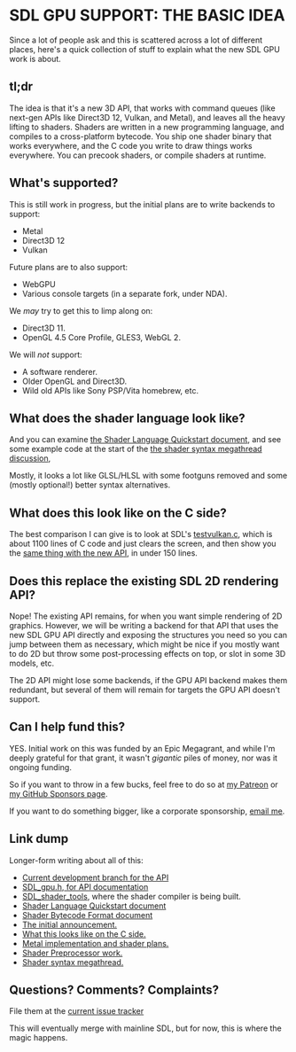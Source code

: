 
# SDL GPU SUPPORT: THE BASIC IDEA

Since a lot of people ask and this is scattered across a lot of different
places, here's a quick collection of stuff to explain what the new SDL GPU
work is about.

## tl;dr

The idea is that it's a new 3D API, that works with command queues (like
next-gen APIs like Direct3D 12, Vulkan, and Metal), and leaves all the heavy
lifting to shaders. Shaders are written in a new programming language, and
compiles to a cross-platform bytecode. You ship one shader binary that works
everywhere, and the C code you write to draw things works everywhere.
You can precook shaders, or compile shaders at runtime.

## What's supported?

This is still work in progress, but the initial plans are to write backends
to support:

- Metal
- Direct3D 12
- Vulkan

Future plans are to also support:

- WebGPU
- Various console targets (in a separate fork, under NDA).

We _may_ try to get this to limp along on:

- Direct3D 11.
- OpenGL 4.5 Core Profile, GLES3, WebGL 2.

We will _not_ support:

- A software renderer.
- Older OpenGL and Direct3D.
- Wild old APIs like Sony PSP/Vita homebrew, etc.


## What does the shader language look like?

And you can examine [the Shader Language Quickstart document](README-shader-language-quickstart.md), and see some
example code at the start of the [the shader syntax megathread discussion](https://github.com/icculus/SDL_shader_tools/issues/3),

Mostly, it looks a lot like GLSL/HLSL with some footguns removed and some
(mostly optional!) better syntax alternatives.


## What does this look like on the C side?

The best comparison I can give is to look at SDL's [testvulkan.c](https://github.com/icculus/SDL/blob/gpu-api/test/testvulkan.c),
which is about 1100 lines of C code and just clears the screen, and then
show you the [same thing with the new API](https://github.com/icculus/SDL/blob/gpu-api/test/testgpu_simple_clear.c),
in under 150 lines.


## Does this replace the existing SDL 2D rendering API?

Nope! The existing API remains, for when you want simple rendering of 2D
graphics. However, we will be writing a backend for that API that uses the
new SDL GPU API directly and exposing the structures you need so you can
jump between them as necessary, which might be nice if you mostly want to
do 2D but throw some post-processing effects on top, or slot in some 3D
models, etc.

The 2D API might lose some backends, if the GPU API backend makes them
redundant, but several of them will remain for targets the GPU API doesn't
support.


## Can I help fund this?

YES. Initial work on this was funded by an Epic Megagrant, and while I'm
deeply grateful for that grant, it wasn't _gigantic_ piles of money, nor
was it ongoing funding.

So if you want to throw in a few bucks, feel free to do so at
[my Patreon](https://patreon.com/icculus) or
[my GitHub Sponsors page](https://github.com/sponsors/icculus).

If you want to do something bigger, like a corporate sponsorship,
[email me](mailto:icculus@icculus.org).


## Link dump

Longer-form writing about all of this:

- [Current development branch for the API](https://github.com/icculus/SDL/tree/gpu-api)
- [SDL_gpu.h, for API documentation](https://github.com/icculus/SDL/blob/gpu-api/include/SDL_gpu.h)
- [SDL_shader_tools](https://github.com/icculus/SDL_shader_tools), where the shader compiler is being built.
- [Shader Language Quickstart document](README-shader-language-quickstart.md)
- [Shader Bytecode Format document](README-bytecode-format.md)
- [The initial announcement.](https://www.patreon.com/posts/new-project-top-58563886)
- [What this looks like on the C side.](https://www.patreon.com/posts/sdl-gpu-update-65960741)
- [Metal implementation and shader plans.](https://www.patreon.com/posts/sdl-gpu-apple-66552682)
- [Shader Preprocessor work.](https://www.patreon.com/posts/sdl-gpu-and-67437415)
- [Shader syntax megathread.](https://github.com/icculus/SDL/issues/3)


## Questions? Comments? Complaints?

File them at the [current issue tracker](https://github.com/icculus/SDL/issues/new)

This will eventually merge with mainline SDL, but for now, this is where the
magic happens.

